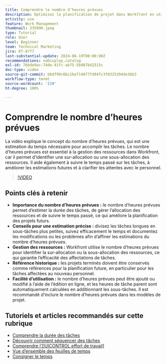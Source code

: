 ```yaml
---
title: Comprendre le nombre d’heures prévues
description: Optimisez la planification de projet dans Workfront en utilisant le nombre d’heures prévues pour estimer les durées, gérer les ressources, suivre le temps, utiliser les références historiques et rationaliser les affectations.
activity: use
feature: Work Management
thumbnail: 335090.jpeg
type: Tutorial
role: User
level: Beginner
team: Technical Marketing
jira: KT-8777
last-substantial-update: 2024-06-19T00:00:00Z
recommendations: noDisplay,catalog
exl-id: 76bde9ac-74de-41fc-ab75-5b987b42515c
doc-type: video
source-git-commit: bbdf99c6bc1be714077fd94fc3f8325394de36b3
workflow-type: tm+mt
source-wordcount: '219'
ht-degree: 100%

---
```


# Comprendre le nombre d’heures prévues

La vidéo explique le concept du nombre d’heures prévues, qui est une estimation du temps nécessaire pour accomplir les tâches.
Le nombre d’heures prévues est essentiel à la gestion des ressources dans Workfront, car il permet d’identifier une sur-allocation ou une sous-allocation des ressources.
Il aide également à suivre le temps passé sur les tâches, à améliorer les estimations futures et à clarifier les attentes avec le personnel.


>[!VIDEO](https://video.tv.adobe.com/v/335090/?quality=12&learn=on&enablevpops=1)


## Points clés à retenir

* **Importance du nombre d’heures prévues :** le nombre d’heures prévues permet d’estimer la durée des tâches, de gérer l’allocation des ressources et de suivre le temps passé, ce qui améliore la planification des projets futurs.
* **Conseils pour une estimation précise :** divisez les tâches longues en sous-tâches plus petites, suivez efficacement le temps et documentez les modifications ou les problèmes afin d’affiner les estimations du nombre d’heures prévues.
* **Gestion des ressources :** Workfront utilise le nombre d’heures prévues pour identifier la sur-allocation ou la sous-allocation des ressources, ce qui garantie l’efficacité des affectations de tâches.
* **Référence historique :** les projets terminés doivent être conservés comme références pour la planification future, en particulier pour les tâches affectées au nouveau personnel.
* **Facilité d’utilisation :** le nombre d’heures prévues peut être ajouté ou modifié à l’aide de l’édition en ligne, et les heures de tâche parent sont automatiquement calculées en additionnant les sous-tâches. Il est recommandé d’inclure le nombre d’heures prévues dans les modèles de projet.


## Tutoriels et articles recommandés sur cette rubrique

* [Comprendre la durée des tâches](/help/manage-work/tasks/understand-task-durations.md)
* [Découvrir comment séquencer des tâches](/help/manage-work/tasks/learn-to-sequence-tasks.md)
* [Comprendre l’[!UICONTROL effort de travail]](/help/manage-work/tasks/understand-work-effort.md)
* [Vue d’ensemble des feuilles de temps](https://experienceleague.adobe.com/fr/docs/workfront/using/timesheets/details/timesheets-overview)
* [Consigner le temps](https://experienceleague.adobe.com/fr/docs/workfront/using/timesheets/create-and-manage-timesheets-in-adobe-workfront/log-time)
